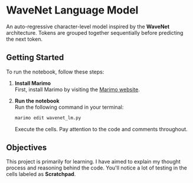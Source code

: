 # WaveNet Language Model

An auto-regressive character-level model inspired by the **WaveNet** architecture. Tokens are grouped together sequentially before predicting the next token.

## Getting Started

To run the notebook, follow these steps:

1. **Install Marimo**  
   First, install Marimo by visiting the [Marimo website](https://marimo.io/).

2. **Run the notebook**  
   Run the following command in your terminal:

   ```bash
   marimo edit wavenet_lm.py
   ``` 
   Execute the cells. Pay attention to the code and comments throughout.

## Objectives

This project is primarily for learning. I have aimed to explain my thought process and reasoning behind the code. You'll notice a lot of testing in the cells labeled as **Scratchpad**.

